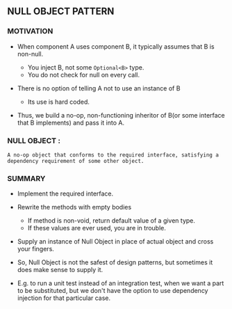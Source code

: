 ## NULL OBJECT PATTERN

### MOTIVATION

- When component A uses component B, it typically assumes that B is non-null.

    - You inject B, not some ```Optional<B>``` type.
    - You do not check for null on every call.

- There is no option of telling A not to use an instance of B

  - Its use is hard coded.

- Thus, we build a no-op, non-functioning inheritor of B(or some interface that B implements) and pass it into A.

### NULL OBJECT :
    A no-op object that conforms to the required interface, satisfying a dependency requirement of some other object.

### SUMMARY

- Implement the required interface.
- Rewrite the methods with empty bodies
  
  - If method is non-void, return default value of a given type.
  - If these values are ever used, you are in trouble.

- Supply an instance of Null Object in place of actual object and cross your fingers.

- So, Null Object is not the safest of design patterns, but sometimes it does make sense to supply it.

- E.g. to run a unit test instead of an integration test, when we want a part to be substituted, but we don't have the option to use dependency injection for that particular case.  